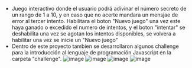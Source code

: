* Juego interactivo donde el usuario podrá adivinar el número secreto de un rango de 1 a 10, y en caso que no acerte mandara un mensjae de error al tercer intento. Habilitara el boton "Nuevo juego" una vez este haya ganado o excedido el numero de intentos, y el boton "intentar" se deshabilita una vez se agotan los intentos disponibles, se volvera a habilitar una vez se inicie un "Nuevo juego"
* Dentro de este proyecto tambien se desarrollaron algunos challenge para la introducción al lenguaje de programación Javascript en la carpeta "challenge".
![image](https://github.com/girlofthecodes/secret-number-game/assets/98198757/e1d99734-0b30-4389-85d7-e2753941d014)
![image](https://github.com/girlofthecodes/secret-number-game/assets/98198757/080a85a8-1cd9-4554-b500-0f18e0be8ff4)
![image](https://github.com/girlofthecodes/secret-number-game/assets/98198757/bf12ed87-64f1-4c06-be8e-f1820c791d1f)
![image](https://github.com/girlofthecodes/secret-number-game/assets/98198757/9abd3285-f9a1-4924-a370-6ad6338bc3fd)

